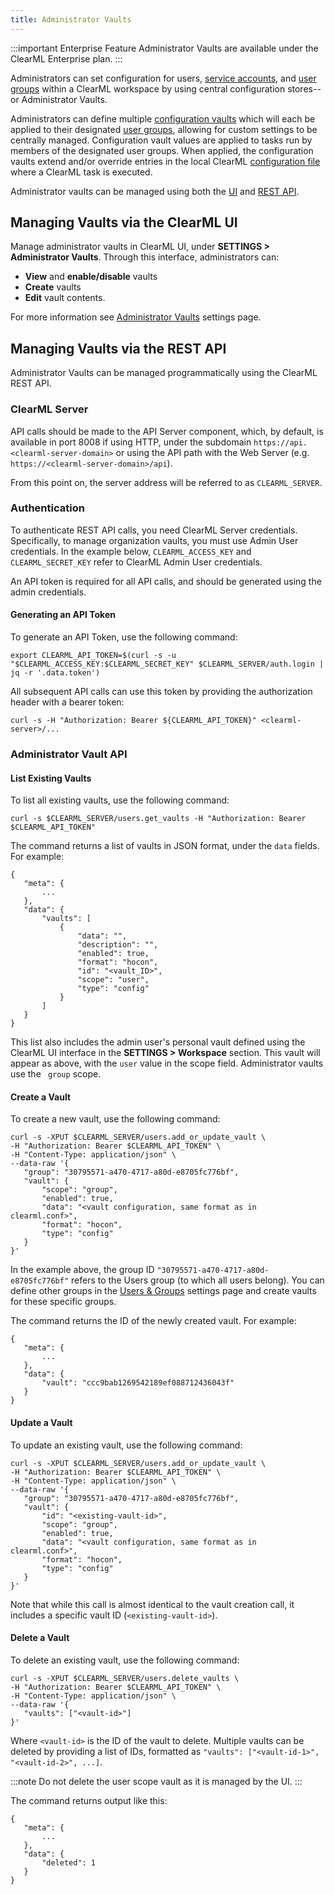 ```yaml
---
title: Administrator Vaults
---
```


:::important Enterprise Feature
Administrator Vaults are available under the ClearML Enterprise plan.
:::

Administrators can set configuration for users, [service accounts](../webapp/settings/webapp_settings_users.md#service-accounts), 
and [user groups](../webapp/settings/webapp_settings_users.md#user-groups) within a ClearML workspace by using central configuration 
stores--or Administrator Vaults.

Administrators can define multiple [configuration vaults](../webapp/settings/webapp_settings_profile.md#configuration-vault) which will 
each be applied to their designated [user groups](../webapp/settings/webapp_settings_users.md#user-groups), allowing for custom settings to be centrally managed. 
Configuration vault values are applied to tasks run by members of the designated user groups. When applied, the configuration 
vaults extend and/or override entries in the local ClearML [configuration file](../configs/clearml_conf.md)
where a ClearML task is executed.

Administrator vaults can be managed using both the [UI](#managing-vaults-via-the-clearml-ui) and [REST API](#managing-vaults-via-the-rest-api).

## Managing Vaults via the ClearML UI

Manage administrator vaults in ClearML UI, under **SETTINGS \> Administrator Vaults**. Through this interface, administrators can:

* **View** and **enable/disable** vaults   
* **Create** vaults  
* **Edit** vault contents.

For more information see [Administrator Vaults](../webapp/settings/webapp_settings_admin_vaults.md) settings page.

## Managing Vaults via the REST API

Administrator Vaults can be managed programmatically using the ClearML REST API. 

### ClearML Server

API calls should be made to the API Server component, which, by default, is available in port 8008 if using HTTP, under 
the subdomain `https://api.<clearml-server-domain>` or using the API path with the Web Server (e.g. `https://<clearml-server-domain>/api`).

From this point on, the server address will be referred to as `CLEARML_SERVER`.

### Authentication

To authenticate REST API calls, you need ClearML Server credentials. Specifically, to manage organization vaults, you must use Admin User credentials. In the example below, `CLEARML_ACCESS_KEY` and `CLEARML_SECRET_KEY` refer to ClearML Admin User credentials.

An API token is required for all API calls, and should be generated using the admin credentials.

#### Generating an API Token

To generate an API Token, use the following command:

```
export CLEARML_API_TOKEN=$(curl -s -u "$CLEARML_ACCESS_KEY:$CLEARML_SECRET_KEY" $CLEARML_SERVER/auth.login | jq -r '.data.token')
```

All subsequent API calls can use this token by providing the authorization header with a bearer token:

```
curl -s -H "Authorization: Bearer ${CLEARML_API_TOKEN}" <clearml-server>/...
```

### Administrator Vault API

#### List Existing Vaults

To list all existing vaults, use the following command:

```
curl -s $CLEARML_SERVER/users.get_vaults -H "Authorization: Bearer $CLEARML_API_TOKEN"
```

The command returns a list of vaults in JSON format, under the `data` fields. For example:

```
{
   "meta": {
       ...
   },
   "data": {
       "vaults": [
           {
               "data": "",
               "description": "",
               "enabled": true,
               "format": "hocon",
               "id": "<vault_ID>",
               "scope": "user",
               "type": "config"
           }
       ]
   }
}
```

This list also includes the admin user's personal vault defined using the ClearML UI interface in the **SETTINGS > Workspace**
section. This vault will appear as above, with the `user` value in the scope field. Administrator vaults use the ` group` scope.

#### Create a Vault

To create a new vault, use the following command:

```
curl -s -XPUT $CLEARML_SERVER/users.add_or_update_vault \
-H "Authorization: Bearer $CLEARML_API_TOKEN" \
-H "Content-Type: application/json" \
--data-raw '{
   "group": "30795571-a470-4717-a80d-e8705fc776bf",
   "vault": {
       "scope": "group",
       "enabled": true,
       "data": "<vault configuration, same format as in clearml.conf>",
       "format": "hocon",
       "type": "config"
   }
}'
```

In the example above, the group ID `"30795571-a470-4717-a80d-e8705fc776bf"` refers to the Users group (to which all users 
belong). You can define other groups in the [Users & Groups](../webapp/settings/webapp_settings_users.md#user-groups) 
settings page and create vaults for these specific groups.

The command returns the ID of the newly created vault. For example:

```
{
   "meta": {
       ...
   },
   "data": {
       "vault": "ccc9bab1269542189ef088712436043f"
   }
}
```

#### Update a Vault

To update an existing vault, use the following command:

```
curl -s -XPUT $CLEARML_SERVER/users.add_or_update_vault \
-H "Authorization: Bearer $CLEARML_API_TOKEN" \
-H "Content-Type: application/json" \
--data-raw '{
   "group": "30795571-a470-4717-a80d-e8705fc776bf",
   "vault": {
       "id": "<existing-vault-id>",
       "scope": "group",
       "enabled": true,
       "data": "<vault configuration, same format as in clearml.conf>",
       "format": "hocon",
       "type": "config"
   }
}'
```

Note that while this call is almost identical to the vault creation call, it includes a specific vault ID (`<existing-vault-id>`).

#### Delete a Vault

To delete an existing vault, use the following command:

```
curl -s -XPUT $CLEARML_SERVER/users.delete_vaults \
-H "Authorization: Bearer $CLEARML_API_TOKEN" \
-H "Content-Type: application/json" \
--data-raw '{
   "vaults": ["<vault-id>"]
}'
```

Where `<vault-id>` is the ID of the vault to delete. Multiple vaults can be deleted by providing a list of IDs, 
formatted as `"vaults": ["<vault-id-1>", "<vault-id-2>", ...]`.  

:::note
Do not delete the user scope vault as it is managed by the UI.
:::

The command returns output like this:

```
{
   "meta": {
       ...
   },
   "data": {
       "deleted": 1
   }
}
```
